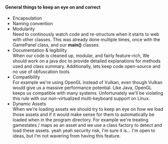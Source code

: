   #### General things to keep an eye on and correct

* Encapsulation
* Naming convention
* Modularity
<br>Need to continously watch code and re-structure when it starts to web with other classes. This was already done multiple times, once with the GamePanel class, and our **main()** classes.
* Documentation & legibility
<br>When our code is cleaned up, modular, and fairly feature-rich, We should work on a java doc to provide detailed explanations for methods used and class summary. Additionally, lets keep code open-source and no use of obfuscation tools.
* Compatibility
<br>For example we're using OpenGL instead of Vulkan, even though Vulkan would give us a massive performance potential. Like Java, OpenGL keeps us compatible with many systems. Unfortunately we'll be violating this rule with our non-virtualized multi-keyboard support on Linux.
* Dynamic Assets
<br>When we're loading assets we should try to keep an eye on *how* we load those assets and if it would make sense for them to automatically be loaded when in the program directory. For example we're treating gamestates / maps as an asset and we use a class factory to detect and load these assets. yeah yeah security risk, I'm sure it is... I'm open to ideas, but I'm not wavering from having this feature.
